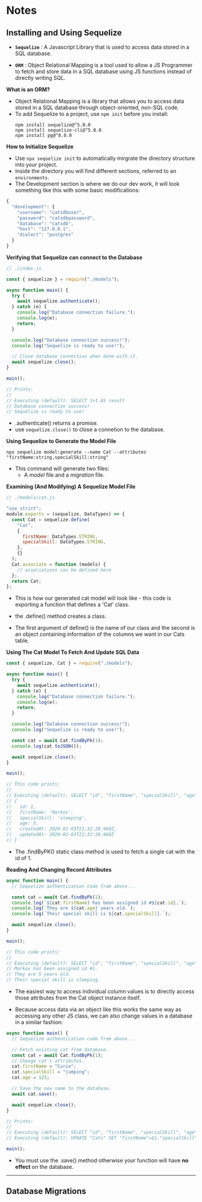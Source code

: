 # **Notes**

## **Installing and Using Sequelize**

- **`Sequelize`** : A Javascript Library that is used to access data stored in a SQL database.

- **`ORM`** : Object Relational Mapping is a tool used to allow a JS Programmer to fetch and store data in a SQL database using JS functions instead of directly writing SQL.

**What is an ORM?**

- Object Relational Mapping is a library that allows you to access data stored in a SQL database through object-oriented, non-SQL code.
- To add Sequelize to a project, use `npm init` before you install:
  ```
  npm install sequelize@^5.0.0
  npm install sequelize-cli@^5.0.0
  npm install pg@^8.0.0
  ```

**How to Initialize Sequelize**

- Use `npx sequelize init` to automatically mirgrate the directory structure into your project.
- Inside the directory you will find different sections, referred to an `environments`.
- The Development section is where we do our dev work, it will look something like this with some basic modifications:

```js
{
  "development": {
    "username": "catsdbuser",
    "password": "catsdbpassword",
    "database": "catsdb",
    "host": "127.0.0.1",
    "dialect": "postgres"
  }
}
```

**Verifying that Sequelize can connect to the Database**

```js
// ./index.js

const { sequelize } = require("./models");

async function main() {
  try {
    await sequelize.authenticate();
  } catch (e) {
    console.log("Database connection failure.");
    console.log(e);
    return;
  }

  console.log("Database connection success!");
  console.log("Sequelize is ready to use!");

  // Close database connection when done with it.
  await sequelize.close();
}

main();

// Prints:
//
// Executing (default): SELECT 1+1 AS result
// Database connection success!
// Sequelize is ready to use!
```

- .authenticate() returns a promise.
- use `sequelize.close()` to close a connetion to the database.

**Using Sequelize to Generate the Model File**

```shell
npx sequelize model:generate --name Cat --attributes "firstName:string,specialSkill:string"
```

- This command will generate two files:
  - A _model_ file and a _migration_ file.

**Examining (And Modifying) A Sequelize Model File**

```js
// ./models/cat.js

"use strict";
module.exports = (sequelize, DataTypes) => {
  const Cat = sequelize.define(
    "Cat",
    {
      firstName: DataTypes.STRING,
      specialSkill: DataTypes.STRING,
    },
    {}
  );
  Cat.associate = function (models) {
    // associations can be defined here
  };
  return Cat;
};
```

- This is how our generated cat model will look like - this code is exporting a function that defines a 'Cat' class.

- the .define() method creates a class.
- The first argument of define() is the name of our class and the second is an object containing information of the columns we want in our Cats table.

**Using The Cat Model To Fetch And Update SQL Data**

```js
const { sequelize, Cat } = require("./models");

async function main() {
  try {
    await sequelize.authenticate();
  } catch (e) {
    console.log("Database connection failure.");
    console.log(e);
    return;
  }

  console.log("Database connection success!");
  console.log("Sequelize is ready to use!");

  const cat = await Cat.findByPk(1);
  console.log(cat.toJSON());

  await sequelize.close();
}

main();

// This code prints:
//
// Executing (default): SELECT "id", "firstName", "specialSkill", "age", "createdAt", "updatedAt" FROM "Cats" AS "Cat" WHERE "Cat"."id" = 1;
// {
//   id: 1,
//   firstName: 'Markov',
//   specialSkill: 'sleeping',
//   age: 5,
//   createdAt: 2020-02-03T21:32:28.960Z,
//   updatedAt: 2020-02-03T21:32:28.960Z
// }
```

- The .findByPK() static class method is used to fetch a single cat with the id of 1.

**Reading And Changing Record Attributes**

```js
async function main() {
  // Sequelize authentication code from above...

  const cat = await Cat.findByPk(1);
  console.log(`${cat.firstName} has been assigned id #${cat.id}.`);
  console.log(`They are ${cat.age} years old.`);
  console.log(`Their special skill is ${cat.specialSkill}.`);

  await sequelize.close();
}

main();

// This code prints:
//
// Executing (default): SELECT "id", "firstName", "specialSkill", "age", "createdAt", "updatedAt" FROM "Cats" AS "Cat" WHERE "Cat"."id" = 1;
// Markov has been assigned id #1.
// They are 5 years old.
// Their special skill is sleeping.
```

- The easiest way to access individual column values is to directly access those attributes from the Cat object instance itself.

- Because access data via an object like this works the same way as accessing any other JS class, we can also change values in a database in a similar fashion:

```js
async function main() {
  // Sequelize authentication code from above...

  // Fetch existing cat from database.
  const cat = await Cat.findByPk(1);
  // Change cat's attributes.
  cat.firstName = "Curie";
  cat.specialSkill = "jumping";
  cat.age = 123;

  // Save the new name to the database.
  await cat.save();

  await sequelize.close();
}

// Prints:
//
// Executing (default): SELECT "id", "firstName", "specialSkill", "age", "createdAt", "updatedAt" FROM "Cats" AS "Cat" WHERE "Cat"."id" = 1;
// Executing (default): UPDATE "Cats" SET "firstName"=$1,"specialSkill"=$2,"age"=$3,"updatedAt"=$4 WHERE "id" = $5

main();
```

- You must use the .save() method otherwise your function will have **no effect** on the database.

---

## **Database Migrations**
